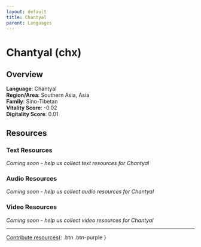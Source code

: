 ```yaml
---
layout: default
title: Chantyal
parent: Languages
---
```


# Chantyal (chx)

## Overview

**Language**: Chantyal  
**Region/Area**: Southern Asia, Asia  
**Family**: Sino-Tibetan  
**Vitality Score**: -0.02  
**Digitality Score**: 0.01  

## Resources

### Text Resources
*Coming soon - help us collect text resources for Chantyal*

### Audio Resources
*Coming soon - help us collect audio resources for Chantyal*

### Video Resources
*Coming soon - help us collect video resources for Chantyal*

---

[Contribute resources](https://fairtrain.github.io/){: .btn .btn-purple }
